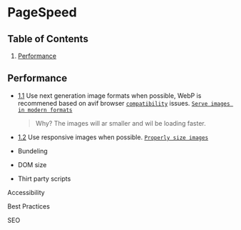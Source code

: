 # PageSpeed

## Table of Contents
  1. [Performance](#performance)

## Performance

  <a name="image-format"></a><a name="1.1"></a>
  - [1.1](#image-format) Use next generation image formats when possible, WebP is recommened based on avif browser [`compatibility`](https://caniuse.com/avif) issues. [`Serve images in modern formats`](https://developer.chrome.com/docs/lighthouse/performance/uses-webp-images/?utm_source=lighthouse&utm_medium=lr)
   
    > Why? The images will ar smaller and wil be loading faster.

  <a name="image-sizes"></a><a name="1.2"></a>
  - [1.2](#image-sizes) Use responsive images when possible. [`Properly size images`](https://developer.chrome.com/docs/lighthouse/performance/uses-responsive-images/?utm_source=lighthouse&utm_medium=lr)


- Bundeling

- DOM size

- Thirt party scripts

Accessibility

Best Practices

SEO


